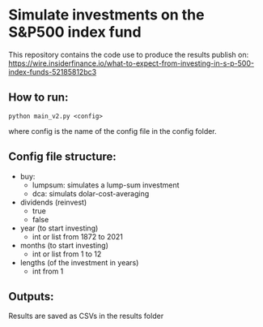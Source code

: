 # Simulate investments on the S&P500 index fund

This repository contains the code use to produce the results publish on:
https://wire.insiderfinance.io/what-to-expect-from-investing-in-s-p-500-index-funds-52185812bc3

## How to run:

    python main_v2.py <config>
  
where config is the name of the config file in the config folder.

## Config file structure:

- buy:
  - lumpsum: simulates a lump-sum investment
  - dca: simulats dolar-cost-averaging  
- dividends (reinvest)
   - true
   - false
- year (to start investing)
  - int or list from 1872 to 2021
- months (to start investing)
  - int or list from 1 to 12
- lengths (of the investment in years)
  - int from 1

## Outputs:

Results are saved as CSVs in the results folder

